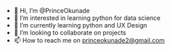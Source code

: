 - 👋 Hi, I’m @PrinceOkunade
- 👀 I’m interested in learning python for data science
- 🌱 I’m currently learning python and UX Design
- 💞️ I’m looking to collaborate on projects
- 📫 How to reach me on princeokunade2@gmail.com

<!---
PrinceOkunade/PrinceOkunade is a ✨ special ✨ repository because its `README.md` (this file) appears on your GitHub profile.
You can click the Preview link to take a look at your changes.
--->
